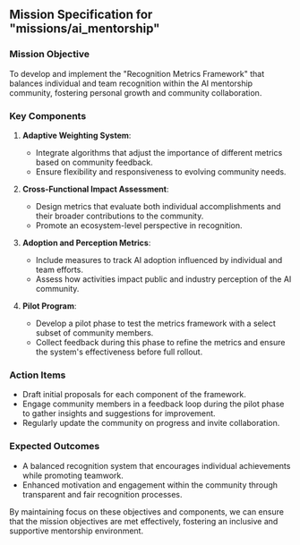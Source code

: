## Mission Specification for "missions/ai_mentorship"

### Mission Objective
To develop and implement the "Recognition Metrics Framework" that balances individual and team recognition within the AI mentorship community, fostering personal growth and community collaboration.

### Key Components
1. **Adaptive Weighting System**: 
   - Integrate algorithms that adjust the importance of different metrics based on community feedback.
   - Ensure flexibility and responsiveness to evolving community needs.

2. **Cross-Functional Impact Assessment**:
   - Design metrics that evaluate both individual accomplishments and their broader contributions to the community.
   - Promote an ecosystem-level perspective in recognition.

3. **Adoption and Perception Metrics**:
   - Include measures to track AI adoption influenced by individual and team efforts.
   - Assess how activities impact public and industry perception of the AI community.

4. **Pilot Program**:
   - Develop a pilot phase to test the metrics framework with a select subset of community members.
   - Collect feedback during this phase to refine the metrics and ensure the system's effectiveness before full rollout.

### Action Items
- Draft initial proposals for each component of the framework.
- Engage community members in a feedback loop during the pilot phase to gather insights and suggestions for improvement.
- Regularly update the community on progress and invite collaboration.

### Expected Outcomes
- A balanced recognition system that encourages individual achievements while promoting teamwork.
- Enhanced motivation and engagement within the community through transparent and fair recognition processes.

By maintaining focus on these objectives and components, we can ensure that the mission objectives are met effectively, fostering an inclusive and supportive mentorship environment.